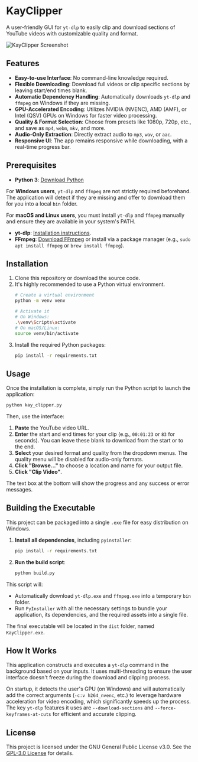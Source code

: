 # KayClipper

A user-friendly GUI for `yt-dlp` to easily clip and download sections of YouTube videos with customizable quality and format.

![KayClipper Screenshot](https://github.com/user-attachments/assets/31bdd0b6-0243-4ce3-a414-c64eff380c76)

## Features

-   **Easy-to-use Interface**: No command-line knowledge required.
-   **Flexible Downloading**: Download full videos or clip specific sections by leaving start/end times blank.
-   **Automatic Dependency Handling**: Automatically downloads `yt-dlp` and `ffmpeg` on Windows if they are missing.
-   **GPU-Accelerated Encoding**: Utilizes NVIDIA (NVENC), AMD (AMF), or Intel (QSV) GPUs on Windows for faster video processing.
-   **Quality & Format Selection**: Choose from presets like 1080p, 720p, etc., and save as `mp4`, `webm`, `mkv`, and more.
-   **Audio-Only Extraction**: Directly extract audio to `mp3`, `wav`, or `aac`.
-   **Responsive UI**: The app remains responsive while downloading, with a real-time progress bar.

## Prerequisites

-   **Python 3**: [Download Python](https://www.python.org/downloads/)

For **Windows users**, `yt-dlp` and `ffmpeg` are not strictly required beforehand. The application will detect if they are missing and offer to download them for you into a local `bin` folder.

For **macOS and Linux users**, you must install `yt-dlp` and `ffmpeg` manually and ensure they are available in your system's PATH.
-   **yt-dlp**: [Installation instructions](https://github.com/yt-dlp/yt-dlp#installation).
-   **FFmpeg**: [Download FFmpeg](https://ffmpeg.org/download.html) or install via a package manager (e.g., `sudo apt install ffmpeg` or `brew install ffmpeg`).

## Installation

1.  Clone this repository or download the source code.
2.  It's highly recommended to use a Python virtual environment.
    ```bash
    # Create a virtual environment
    python -m venv venv

    # Activate it
    # On Windows:
    .\venv\Scripts\activate
    # On macOS/Linux:
    source venv/bin/activate
    ```
3.  Install the required Python packages:
    ```bash
    pip install -r requirements.txt
    ```

## Usage

Once the installation is complete, simply run the Python script to launch the application:

```bash
python kay_clipper.py
```

Then, use the interface:
1.  **Paste** the YouTube video URL.
2.  **Enter** the start and end times for your clip (e.g., `00:01:23` or `83` for seconds). You can leave these blank to download from the start or to the end.
3.  **Select** your desired format and quality from the dropdown menus. The quality menu will be disabled for audio-only formats.
4.  **Click "Browse..."** to choose a location and name for your output file.
5.  **Click "Clip Video"**.

The text box at the bottom will show the progress and any success or error messages.

## Building the Executable

This project can be packaged into a single `.exe` file for easy distribution on Windows.

1.  **Install all dependencies**, including `pyinstaller`:
    ```bash
    pip install -r requirements.txt
    ```

2.  **Run the build script**:
    ```bash
    python build.py
    ```

This script will:
-   Automatically download `yt-dlp.exe` and `ffmpeg.exe` into a temporary `bin` folder.
-   Run `PyInstaller` with all the necessary settings to bundle your application, its dependencies, and the required assets into a single file.

The final executable will be located in the `dist` folder, named `KayClipper.exe`.

## How It Works

This application constructs and executes a `yt-dlp` command in the background based on your inputs. It uses multi-threading to ensure the user interface doesn't freeze during the download and clipping process. 

On startup, it detects the user's GPU (on Windows) and will automatically add the correct arguments (`-c:v h264_nvenc`, etc.) to leverage hardware acceleration for video encoding, which significantly speeds up the process. The key `yt-dlp` features it uses are `--download-sections` and `--force-keyframes-at-cuts` for efficient and accurate clipping. 

## License

This project is licensed under the GNU General Public License v3.0. See the [GPL-3.0 License](https://www.gnu.org/licenses/gpl-3.0.html) for details. 
